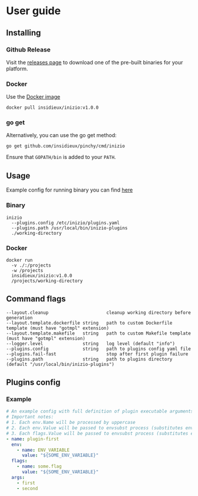 # User guide

## Installing

### Github Release

Visit the [releases page](https://github.com/insidieux/inizio/releases/latest) to download one of the pre-built binaries
for your platform.

### Docker

Use the [Docker image](https://hub.docker.com/repository/docker/insidieux/inizio)

```shell
docker pull insidieux/inizio:v1.0.0
```

### go get

Alternatively, you can use the go get method:

```shell
go get github.com/insidieux/pinchy/cmd/inizio
```

Ensure that `GOPATH/bin` is added to your `PATH`.

## Usage

Example config for running binary you can find [here](./../configs/inizio/plugins.yaml)

### Binary

```shell
inizio 
  --plugins.config /etc/inizio/plugins.yaml
  --plugins.path /usr/local/bin/inizio-plugins
  ./working-directory
```

### Docker

```shell
docker run
  -v ./:/projects
  -w /projects 
  insidieux/inizio:v1.0.0
  /projects/working-directory
```

## Command flags

```shell
--layout.cleanup                      cleanup working directory before generation
--layout.template.dockerfile string   path to custom Dockerfile template (must have "gotmpl" extension)
--layout.template.makefile   string   path to custom Makefile template (must have "gotmpl" extension)
--logger.level               string   log level (default "info")
--plugins.config             string   path to plugins config yaml file
--plugins.fail-fast                   stop after first plugin failure
--plugins.path               string   path to plugins directory (default "/usr/local/bin/inizio-plugins")
```

## Plugins config

### Example

```yaml
# An example config with full definition of plugin executable arguments, flags and environment
# Important notes:
# 1. Each env.Name will be processed by uppercase
# 2. Each env.Value will be passed to envsubst process (substitutes environment variables in shell format strings)
# 3. Each flags.Value will be passed to envsubst process (substitutes environment variables in shell format strings)
- name: plugin-first
  env:
    - name: ENV_VARIABLE
      value: "${SOME_ENV_VARIABLE}"
  flags:
    - name: some.flag
      value: "${SOME_ENV_VARIABLE}"
  args:
    - first
    - second
```

